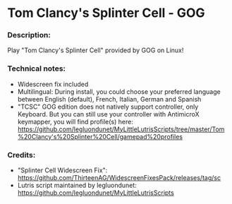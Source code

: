 # Tom Clancy's Splinter Cell - GOG
### Description:
Play "Tom Clancy's Splinter Cell" provided by GOG on Linux!
### Technical notes:
- Widescreen fix included
- Multilingual: During install, you could choose your preferred language between English (default), French, Italian, German and Spanish
- "TCSC" GOG edition does not natively support controller, only Keyboard. But you can still use your controller with AntimicroX keymapper, you will find profile(s) here:
https://github.com/legluondunet/MyLittleLutrisScripts/tree/master/Tom%20Clancy's%20Splinter%20Cell/gamepad%20profiles
### Credits:
- "Splinter Cell Widescreen Fix": https://github.com/ThirteenAG/WidescreenFixesPack/releases/tag/sc
- Lutris script maintained by legluondunet: https://github.com/legluondunet/MyLittleLutrisScripts
